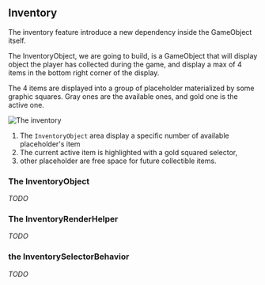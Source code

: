 ## Inventory

The inventory feature introduce a new dependency inside the GameObject itself.

The InventoryObject, we are going to build, is a GameObject that will display
object the player has collected during the game, and display a max of 4 items in
the bottom right corner of the display.

The 4 items are displayed into a group of placeholder materialized by some graphic squares.
Gray ones are the available ones, and gold one is the active one.

![The inventory](images/inventory.png "The InventoryObject to display current player items")

1. The `InventoryObject` area display a specific number of available placeholder's item
2. The current active item is highlighted with a gold squared selector,
3. other placeholder are free space for future collectible items. 

### The InventoryObject

_TODO_

### The InventoryRenderHelper


_TODO_
 
### the InventorySelectorBehavior

_TODO_
